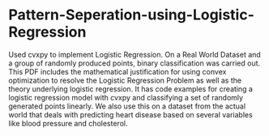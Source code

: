 # Pattern-Seperation-using-Logistic-Regression
Used cvxpy to implement Logistic Regression. On a Real World Dataset and a group of randomly produced points, binary classification was carried out.
This PDF includes the mathematical justification for using convex optimization to resolve the Logistic Regression Problem as well as the theory underlying logistic regression. It has code examples for creating a logistic regression model with cvxpy and classifying a set of randomly generated points linearly. We also use this on a dataset from the actual world that deals with predicting heart disease based on several variables like blood pressure and cholesterol.
